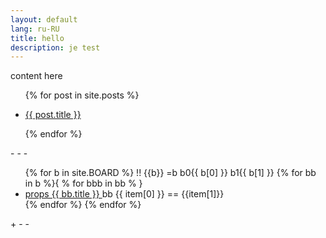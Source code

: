 ```yaml
---
layout: default
lang: ru-RU
title: hello
description: je test
---
```


content here

<ul class="entries">
  {% for post in site.posts %}
 
  <li>
    <a href="{{ post.url }}">
      <p>{{ post.title }}</p>
    </a>
  </li>
 
  {% endfor %}
</ul>
- - -
<!-- https://github.com/shopify/liquid/wiki/liquid-for-designers -->
<ul>
  {% for b in site.BOARD %}
    !! {{b}} =b
    b0{{ b[0] }}
    b1{{ b[1] }}
    {% for bb in b %}{ % for bbb in bb % }
      <li><a href="{{ bb.permalink }}">
        props {{ bb.title }}
        </a>
      bb {{ item[0] }} == {{item[1]}}
      </li>
    {% endfor %}
  {% endfor %}
</ul>
+ - - 

